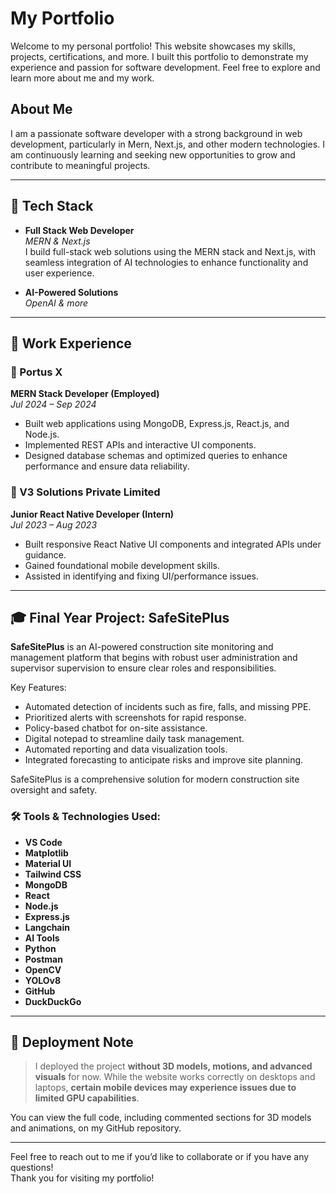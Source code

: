 # My Portfolio

Welcome to my personal portfolio! This website showcases my skills, projects, certifications, and more. I built this portfolio to demonstrate my experience and passion for software development. Feel free to explore and learn more about me and my work.

## About Me

I am a passionate software developer with a strong background in web development, particularly in Mern, Next.js, and other modern technologies. I am continuously learning and seeking new opportunities to grow and contribute to meaningful projects.

---

## 🔧 Tech Stack

- **Full Stack Web Developer**  
  *MERN & Next.js*  
  I build full-stack web solutions using the MERN stack and Next.js, with seamless integration of AI technologies to enhance functionality and user experience.

- **AI-Powered Solutions**  
  *OpenAI & more*  

---

## 💼 Work Experience

### 🚀 Portus X  
**MERN Stack Developer (Employed)**  
*Jul 2024 – Sep 2024*  
- Built web applications using MongoDB, Express.js, React.js, and Node.js.  
- Implemented REST APIs and interactive UI components.  
- Designed database schemas and optimized queries to enhance performance and ensure data reliability.

### 📱 V3 Solutions Private Limited  
**Junior React Native Developer (Intern)**  
*Jul 2023 – Aug 2023*  
- Built responsive React Native UI components and integrated APIs under guidance.  
- Gained foundational mobile development skills.  
- Assisted in identifying and fixing UI/performance issues.

---

## 🎓 Final Year Project: SafeSitePlus

**SafeSitePlus** is an AI-powered construction site monitoring and management platform that begins with robust user administration and supervisor supervision to ensure clear roles and responsibilities.

Key Features:
- Automated detection of incidents such as fire, falls, and missing PPE.
- Prioritized alerts with screenshots for rapid response.
- Policy-based chatbot for on-site assistance.
- Digital notepad to streamline daily task management.
- Automated reporting and data visualization tools.
- Integrated forecasting to anticipate risks and improve site planning.

SafeSitePlus is a comprehensive solution for modern construction site oversight and safety.

### 🛠 Tools & Technologies Used:

- **VS Code**
- **Matplotlib**
- **Material UI**
- **Tailwind CSS**
- **MongoDB**
- **React**
- **Node.js**
- **Express.js**
- **Langchain**
- **AI Tools**
- **Python**
- **Postman**
- **OpenCV**
- **YOLOv8**
- **GitHub**
- **DuckDuckGo**

---

## 📌 Deployment Note

> I deployed the project **without 3D models, motions, and advanced visuals** for now. While the website works correctly on desktops and laptops, **certain mobile devices may experience issues due to limited GPU capabilities**.

You can view the full code, including commented sections for 3D models and animations, on my GitHub repository.

---
Feel free to reach out to me if you’d like to collaborate or if you have any questions!  
Thank you for visiting my portfolio!

